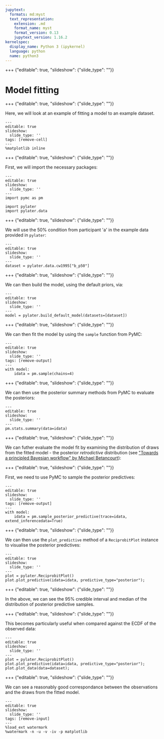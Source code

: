 ```yaml
---
jupytext:
  formats: md:myst
  text_representation:
    extension: .md
    format_name: myst
    format_version: 0.13
    jupytext_version: 1.16.2
kernelspec:
  display_name: Python 3 (ipykernel)
  language: python
  name: python3
---
```


+++ {"editable": true, "slideshow": {"slide_type": ""}}

# Model fitting

+++ {"editable": true, "slideshow": {"slide_type": ""}}

Here, we will look at an example of fitting a model to an example dataset.

```{code-cell} ipython3
---
editable: true
slideshow:
  slide_type: ''
tags: [remove-cell]
---
%matplotlib inline
```

+++ {"editable": true, "slideshow": {"slide_type": ""}}

First, we will import the necessary packages:

```{code-cell} ipython3
---
editable: true
slideshow:
  slide_type: ''
---
import pymc as pm

import pylater
import pylater.data
```

+++ {"editable": true, "slideshow": {"slide_type": ""}}

We will use the 50% condition from participant 'a' in the example data provided in `pylater`:

```{code-cell} ipython3
---
editable: true
slideshow:
  slide_type: ''
---
dataset = pylater.data.cw1995["b_p50"]
```

+++ {"editable": true, "slideshow": {"slide_type": ""}}

We can then build the model, using the default priors, via:

```{code-cell} ipython3
---
editable: true
slideshow:
  slide_type: ''
---
model = pylater.build_default_model(datasets=[dataset])
```

+++ {"editable": true, "slideshow": {"slide_type": ""}}

We can then fit the model by using the `sample` function from PyMC:

```{code-cell} ipython3
---
editable: true
slideshow:
  slide_type: ''
tags: [remove-output]
---
with model:
    idata = pm.sample(chains=4)
```

+++ {"editable": true, "slideshow": {"slide_type": ""}}

We can then use the posterior summary methods from PyMC to evaluate the posteriors:

```{code-cell} ipython3
---
editable: true
slideshow:
  slide_type: ''
---
pm.stats.summary(data=idata)
```

+++ {"editable": true, "slideshow": {"slide_type": ""}}

We can futher evaluate the model fit by examining the distribution of draws from the fitted model - the posterior *retrodictive* distribution (see ["Towards a principled Bayesian workflow" by Michael Betancourt](https://betanalpha.github.io/assets/case_studies/principled_bayesian_workflow.html#143_Posterior_Retrodiction_Checks)):

+++ {"editable": true, "slideshow": {"slide_type": ""}}

First, we need to use PyMC to sample the posterior predictives:

```{code-cell} ipython3
---
editable: true
slideshow:
  slide_type: ''
tags: [remove-output]
---
with model:
    idata = pm.sample_posterior_predictive(trace=idata, extend_inferencedata=True)
```

+++ {"editable": true, "slideshow": {"slide_type": ""}}

We can then use the `plot_predictive` method of a `ReciprobitPlot` instance to visualise the posterior predictives:

```{code-cell} ipython3
---
editable: true
slideshow:
  slide_type: ''
---
plot = pylater.ReciprobitPlot()
plot.plot_predictive(idata=idata, predictive_type="posterior");
```

+++ {"editable": true, "slideshow": {"slide_type": ""}}

In the above, we can see the 95% credible interval and median of the distribution of posterior predictive samples.

+++ {"editable": true, "slideshow": {"slide_type": ""}}

This becomes particularly useful when compared against the ECDF of the observed data:

```{code-cell} ipython3
---
editable: true
slideshow:
  slide_type: ''
---
plot = pylater.ReciprobitPlot()
plot.plot_predictive(idata=idata, predictive_type="posterior");
plot.plot_data(data=dataset);
```

+++ {"editable": true, "slideshow": {"slide_type": ""}}

We can see a reasonably good correspondance between the observations and the draws from the fitted model.

```{code-cell} ipython3
---
editable: true
slideshow:
  slide_type: ''
tags: [remove-input]
---
%load_ext watermark
%watermark -n -u -v -iv -p matplotlib
```

